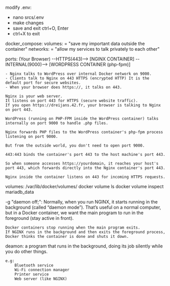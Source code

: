 modify .env:
- nano srcs/.env
- make changes
- save and exit ctrl+O, Enter
- ctrl+X to exit

docker_compose:
	volumes: = "save my important data outside the container"
	networks: = "allow my services to talk privately to each other"

ports:
	(Your Browser) --HTTPS(443)--> [NGINX CONTAINER] --INTERNAL(9000)--> [WORDPRESS CONTAINER (php-fpm)]

	- Nginx talks to WordPress over internal Docker network on 9000.
	- Clients talk to Nginx on 443 HTTPS (encrypted HTTP) It is the default port for secure websites.
	- When your browser does https://, it talks on 443.

	Nginx is your web server.
	It listens on port 443 for HTTPS (secure website traffic).
	If you open https://dreijans.42.fr, your browser is talking to Nginx on port 443.

	WordPress (running on PHP-FPM inside the WordPress container) talks internally on port 9000 to handle .php files.

	Nginx forwards PHP files to the WordPress container's php-fpm process listening on port 9000.

	But from the outside world, you don't need to open port 9000.

	443:443 binds the container's port 443 to the host machine's port 443.

	So when someone accesses https://yourdomain, it reaches your host's port 443, which forwards directly into the Nginx container's port 443.

	Nginx inside the container listens on 443 for incoming HTTPS requests.

volumes:
	/var/lib/docker/volumes/
	docker volume ls
	docker volume inspect mariadb_data


-g "daemon off;":
	Normally, when you run NGINX, it starts running in the background (called “daemon mode”). That’s useful on a normal computer, but in a Docker container, we want the main program to run in the foreground (stay active in front).

	Docker containers stop running when the main program exits.
	If NGINX runs in the background and then exits the foreground process, Docker thinks the container is done and shuts it down.

deamon:
	a program that runs in the background, doing its job silently while you do other things.
	
	e.g:
		Bluetooth service
		Wi-Fi connection manager
		Printer service
		Web server (like NGINX)